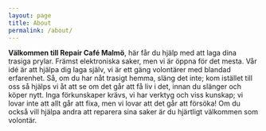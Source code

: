 ```yaml
---
layout: page
title: About
permalink: /about/
---
```


**Välkommen till Repair Café Malmö**, här får du hjälp med att laga dina trasiga prylar. Främst elektroniska saker, men vi är öppna för det mesta. 
Vår idé är att hjälpa dig laga själv, vi är ett gäng volontärer med blandad erfarenhet. Så, om du har nåt trasigt hemma, släng det inte; kom istället till oss så hjälps vi åt att se om det går att få liv i det, innan du slänger och köper nytt. Inga förkunskaper krävs, vi har verktyg och viss kunskap; vi lovar inte att allt går att fixa, men vi lovar att det går att försöka!
Om du också vill hjälpa andra att reparera sina saker är du hjärtligt välkommen som volontär. 
